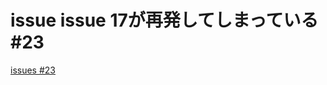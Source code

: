 # issue issue 17が再発してしまっている #23
[issues #23](https://github.com/cat2151/github-actions/issues/23)


